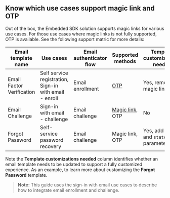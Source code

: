 ## Know which use cases support magic link and OTP

Out of the box, the Embedded SDK solution supports magic links for various use cases. For those use cases where magic links is not fully supported, OTP is available. See the following support matric for more details:

| Email template name  | Use cases  | Email authenticator flow  | Supported methods | Template customizations needed |
| ----------------------------| ------------------|------------------------|-------------|-------------------------|
| Email Factor Verification   | Self service registration, Sign-in with email - enroll   | Email enrollment  | [OTP](#integrate-the-email-authenticator-using-otp)              | Yes, remove magic link
| Email Challenge             | Sign-in with email - challenge                           | Email challenge   | [Magic link](#integrate-email-challenge-with-magic-links), OTP  | No
| Forgot Password             | Self-service password recovery                           | Email challenge   | Magic link, OTP  | Yes, add `otp` and `state` parameters

Note the **Template customizations needed** column identifies whether an email template needs to be updated to support a fully customized experience. As an example, <StackSnippet snippet="custompwdguide" inline /> to learn more about customizing the **Forgot Password** template.

> **Note:** This guide uses the sign-in with email use cases to describe how to integrate email enrollment and challenge.
